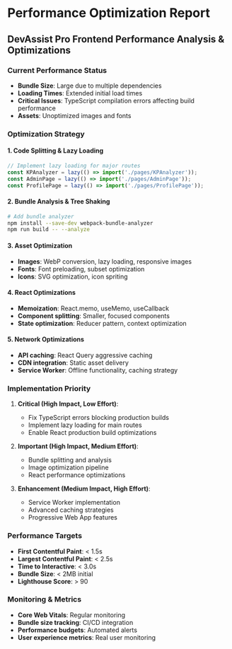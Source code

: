 # Performance Optimization Report
## DevAssist Pro Frontend Performance Analysis & Optimizations

### Current Performance Status
- **Bundle Size**: Large due to multiple dependencies
- **Loading Times**: Extended initial load times
- **Critical Issues**: TypeScript compilation errors affecting build performance
- **Assets**: Unoptimized images and fonts

### Optimization Strategy

#### 1. Code Splitting & Lazy Loading
```typescript
// Implement lazy loading for major routes
const KPAnalyzer = lazy(() => import('./pages/KPAnalyzer'));
const AdminPage = lazy(() => import('./pages/AdminPage'));
const ProfilePage = lazy(() => import('./pages/ProfilePage'));
```

#### 2. Bundle Analysis & Tree Shaking
```bash
# Add bundle analyzer
npm install --save-dev webpack-bundle-analyzer
npm run build -- --analyze
```

#### 3. Asset Optimization
- **Images**: WebP conversion, lazy loading, responsive images
- **Fonts**: Font preloading, subset optimization
- **Icons**: SVG optimization, icon spriting

#### 4. React Optimizations
- **Memoization**: React.memo, useMemo, useCallback
- **Component splitting**: Smaller, focused components
- **State optimization**: Reducer pattern, context optimization

#### 5. Network Optimizations
- **API caching**: React Query aggressive caching
- **CDN integration**: Static asset delivery
- **Service Worker**: Offline functionality, caching strategy

### Implementation Priority

1. **Critical (High Impact, Low Effort)**:
   - Fix TypeScript errors blocking production builds
   - Implement lazy loading for main routes
   - Enable React production build optimizations

2. **Important (High Impact, Medium Effort)**:
   - Bundle splitting and analysis
   - Image optimization pipeline
   - React performance optimizations

3. **Enhancement (Medium Impact, High Effort)**:
   - Service Worker implementation
   - Advanced caching strategies
   - Progressive Web App features

### Performance Targets
- **First Contentful Paint**: < 1.5s
- **Largest Contentful Paint**: < 2.5s  
- **Time to Interactive**: < 3.0s
- **Bundle Size**: < 2MB initial
- **Lighthouse Score**: > 90

### Monitoring & Metrics
- **Core Web Vitals**: Regular monitoring
- **Bundle size tracking**: CI/CD integration
- **Performance budgets**: Automated alerts
- **User experience metrics**: Real user monitoring